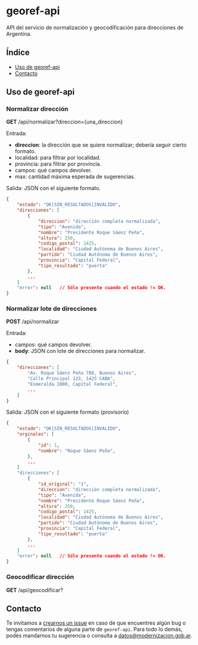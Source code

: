 # georef-api
API del servicio de normalización y geocodificación para direcciones de Argentina.

## Índice 
* [Uso de georef-api](#uso-de-georef-api)
* [Contacto](#contacto)

## Uso de georef-api

### Normalizar dirección
**GET**	/api/normalizar?direccion={una_direccion}

Entrada:
- **direccion**: la dirección que se quiere normalizar; debería seguir cierto formato.
- localidad: para filtrar por localidad.
- provincia: para filtrar por provincia.
- campos: qué campos devolver.
- max: cantidad máxima esperada de sugerencias.

Salida: JSON con el siguiente formato.
```json
{
    "estado": "OK|SIN_RESULTADOS|INVALIDO",
    "direcciones": [
        {
            "direccion": "dirección completa normalizada",
            "tipo": "Avenida",
            "nombre": "Presidente Roque Sáenz Peña",
            "altura": 250,
            "codigo_postal": 1425,
            "localidad": "Ciudad Autónoma de Buenos Aires",
            "partido": "Ciudad Autónoma de Buenos Aires",
            "provincia": "Capital Federal",
            "tipo_resultado": "puerta"
        },
        ...
    ]
    "error": null	// Sólo presente cuando el estado != OK.
}
```

### Normalizar lote de direcciones
**POST** /api/normalizar

Entrada:
- campos: qué campos devolver.
- **body**: JSON con lote de direcciones para normalizar.
```json
{
    "direcciones": [
        "Av. Roque Sáenz Peña 788, Buenos Aires",
        "Calle Principal 123, 1425 CABA",
        "Esmeralda 1000, Capital Federal",
        ...
    ]
}
```

Salida: JSON con el siguiente formato (provisorio)
```json
{
    "estado": "OK|SIN_RESULTADOS|INVALIDO",
    "orginales": [
        {
            "id": 1,
            "nombre": "Roque Sáenz Peña",
        },
        ...
    ]
    "direcciones": [
        {
            "id_original": "1",
            "direccion": "dirección completa normalizada",
            "tipo": "Avenida",
            "nombre": "Presidente Roque Sáenz Peña",
            "altura": 250,
            "codigo_postal": 1425,
            "localidad": "Ciudad Autónoma de Buenos Aires",
            "partido": "Ciudad Autónoma de Buenos Aires",
            "provincia": "Capital Federal",
            "tipo_resultado": "puerta"
        },
        ...
    ]
    "error": null	// Sólo presente cuando el estado != OK.
}
```

### Geocodificar dirección
**GET** /api/geocodificar?


## Contacto
Te invitamos a [crearnos un issue](https://github.com/datosgobar/georef-api/issues/new?title=Encontre-un-bug-en-georef-api) en caso de que encuentres algún bug o tengas comentarios     de alguna parte de `georef-api`. Para todo lo demás, podés mandarnos tu sugerencia o consulta a [datos@modernizacion.gob.ar](mailto:datos@modernizacion.gob.ar).